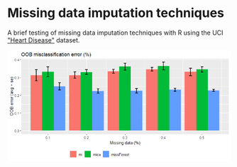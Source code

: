 # Missing data imputation techniques

A brief testing of missing data imputation techniques with R using the UCI ["Heart Disease"](https://archive.ics.uci.edu/ml/datasets/Heart+Disease) dataset.




![CV error](https://github.com/mfiorani/miss-data/raw/master/images/final_plot.png "CV OOB error")
